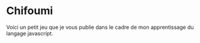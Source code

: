 # Chifoumi
Voici un petit jeu que je vous publie dans le cadre de mon apprentissage du langage javascript.
